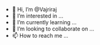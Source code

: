 - 👋 Hi, I’m @Vajriraj
- 👀 I’m interested in ...
- 🌱 I’m currently learning ...
- 💞️ I’m looking to collaborate on ...
- 📫 How to reach me ...

<!---
Vajriraj/Vajriraj is a ✨ special ✨ repository because its `README.md` (this file) appears on your GitHub profile.
You can click the Preview link to take a look at your changes.
--->
